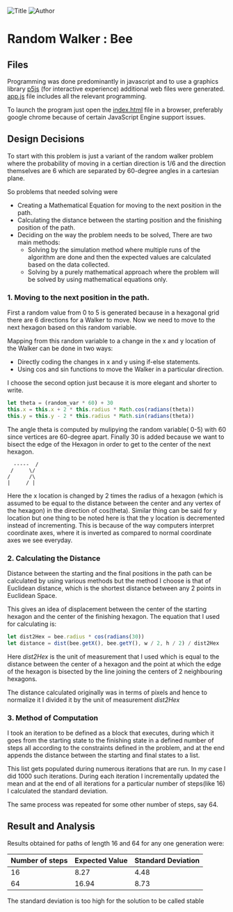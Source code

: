 ![Title](https://img.shields.io/badge/title-random%20bee%20walker-blue.svg)
![Author](https://img.shields.io/badge/author-samyak%20ahuja-orange.svg)

# Random Walker : Bee

## Files

Programming was done predominantly in javascript and to use
a graphics library [p5js](http://p5js.org/) (for interactive
experience) additional web files were generated. [app.js][app.js]
file includes all the relevant programming.

To launch the program just open the [index.html][index.html] 
file in a browser, preferably google chrome because of certain 
JavaScript Engine support issues.

## Design Decisions

To start with this problem is just a variant of the random
walker problem where the probability of moving in a certian
direction is 1/6 and the direction themselves are 6 which
are separated by 60-degree angles in a cartesian plane.

So problems that needed solving were
+ Creating a Mathematical Equation for moving to the next
position in the path.
+ Calculating the distance between the starting position
and the finishing position of the path.
+ Deciding on the way the problem needs to be solved, There
are two main methods:
    - Solving by the simulation method where multiple runs
    of the algorithm are done and then the expected values
    are calculated based on the data collected.
    - Solving by a purely mathematical approach where the 
    problem will be solved by using mathematical equations
    only.

### 1. Moving to the next position in the path.

First a random value from 0 to 5 is generated because in
a hexagonal grid there are 6 directions for a Walker to move.
Now we need to move to the next hexagon based on this random
variable. 

Mapping from this random variable to a change in 
the x and y location of the Walker can be done in two ways:
- Directly coding the changes in x and y using if-else
statements.
- Using cos and sin functions to move the Walker in a particular
direction.

I choose the second option just because it is more elegant and
shorter to write.

```javascript
let theta = (random_var * 60) + 30
this.x = this.x + 2 * this.radius * Math.cos(radians(theta))
this.y = this.y - 2 * this.radius * Math.sin(radians(theta))
```
The angle theta is computed by mulipying the random variable(
0-5) with 60 since vertices are 60-degree apart. Finally 30 is
added because we want to bisect the edge of the Hexagon in order
to get to the center of the next hexagon.

```text
  -----  /
 /     \/
/      /\
|     / |

```

Here the x location is changed by 2 times the radius of a hexagon
(which is assumed to be equal to the distance between the center and
any vertex of the hexagon) in the direction of cos(theta). Similar
thing can be said for y location but one thing to be noted here is that
the y location is decremented instead of incrementing. This is because
of the way computers interpret coordinate axes, where it is inverted as
compared to normal coordinate axes we see everyday.


### 2. Calculating the Distance

Distance between the starting and the final positions in the path can
be calculated by using various methods but the method I choose is that
of Euclidean distance, which is the shortest distance between any 2 points
in Euclidean Space.

This gives an idea of displacement between the center of the starting
hexagon and the center of the finishing hexagon. The equation that I used
for calculating is: 

```javascript
let dist2Hex = bee.radius * cos(radians(30))
let distance = dist(bee.getX(), bee.getY(), w / 2, h / 2) / dist2Hex
```
Here _dist2Hex_ is the unit of measurement that I used which is equal to
the distance between the center of a hexagon and the point at which the
edge of the hexagon is bisected by the line joining the centers of 2
neighbouring hexagons.

The distance calculated originally was in terms of pixels and hence to
normalize it I divided it by the unit of measurement _dist2Hex_


### 3. Method of Computation

I took an iteration to be defined as a block that executes, during which
it goes from the starting state to the finishing state in a defined
number of steps all according to the constraints defined in the problem, 
and at the end appends the distance between the starting and final states
to a list.

This list gets populated during numerous iterations that are run. In my case
I did 1000 such iterations. During each iteration I incrementally updated the
mean and at the end of all iterations for a particular number of steps(like 16)
I calculated the standard deviation.

The same process was repeated for some other number of steps, say 64.

## Result and Analysis

Results obtained for paths of length 16 and 64 for any one generation were:

|Number of steps | Expected Value | Standard Deviation|
|----------------|----------------|-------------------|
|      16        |      8.27      |       4.48        |
|      64        |      16.94     |       8.73        |


The standard deviation is too high for the solution to be called stable


[comment]: # (Links to the references)

[app.js]: https://samyakducs.github.io/class/s1/mcs103/assignments/random_bee_walk/app.js
[index.html]: https://samyakducs.github.io/class/s1/mcs103/assignments/random_bee_walk/index.html

